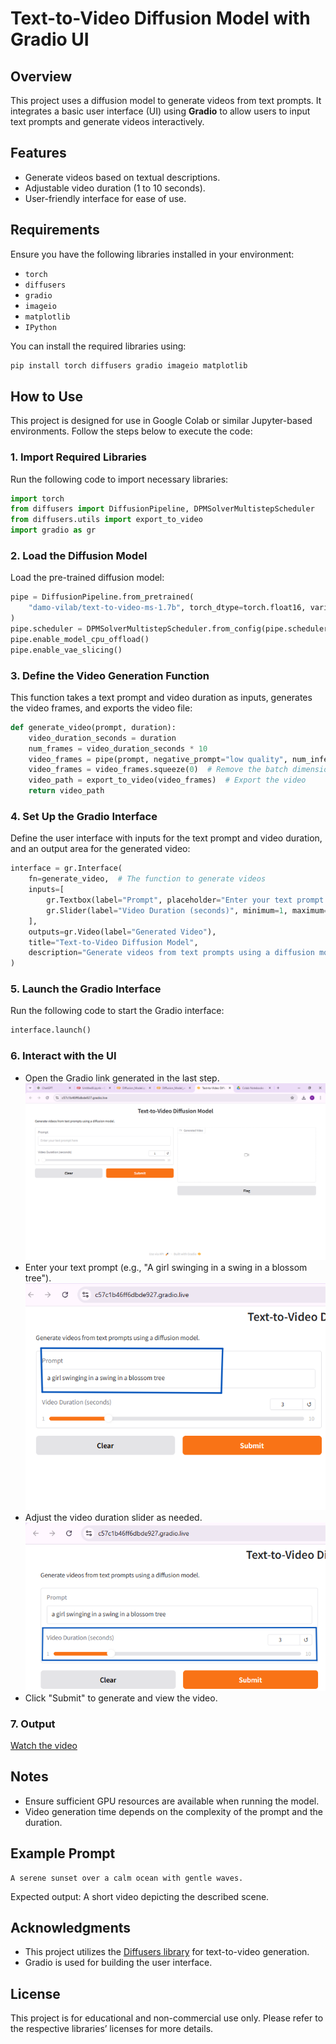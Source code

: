 # Text-to-Video Diffusion Model with Gradio UI

## Overview
This project uses a diffusion model to generate videos from text prompts. It integrates a basic user interface (UI) using **Gradio** to allow users to input text prompts and generate videos interactively.

## Features
- Generate videos based on textual descriptions.
- Adjustable video duration (1 to 10 seconds).
- User-friendly interface for ease of use.

## Requirements
Ensure you have the following libraries installed in your environment:

- `torch`
- `diffusers`
- `gradio`
- `imageio`
- `matplotlib`
- `IPython`

You can install the required libraries using:
```bash
pip install torch diffusers gradio imageio matplotlib
```

## How to Use
This project is designed for use in Google Colab or similar Jupyter-based environments. Follow the steps below to execute the code:

### 1. Import Required Libraries
Run the following code to import necessary libraries:
```python
import torch
from diffusers import DiffusionPipeline, DPMSolverMultistepScheduler
from diffusers.utils import export_to_video
import gradio as gr
```

### 2. Load the Diffusion Model
Load the pre-trained diffusion model:
```python
pipe = DiffusionPipeline.from_pretrained(
    "damo-vilab/text-to-video-ms-1.7b", torch_dtype=torch.float16, variant="fp16"
)
pipe.scheduler = DPMSolverMultistepScheduler.from_config(pipe.scheduler.config)
pipe.enable_model_cpu_offload()
pipe.enable_vae_slicing()
```

### 3. Define the Video Generation Function
This function takes a text prompt and video duration as inputs, generates the video frames, and exports the video file:
```python
def generate_video(prompt, duration):
    video_duration_seconds = duration
    num_frames = video_duration_seconds * 10
    video_frames = pipe(prompt, negative_prompt="low quality", num_inference_steps=25, num_frames=num_frames).frames
    video_frames = video_frames.squeeze(0)  # Remove the batch dimension
    video_path = export_to_video(video_frames)  # Export the video
    return video_path
```

### 4. Set Up the Gradio Interface
Define the user interface with inputs for the text prompt and video duration, and an output area for the generated video:
```python
interface = gr.Interface(
    fn=generate_video,  # The function to generate videos
    inputs=[
        gr.Textbox(label="Prompt", placeholder="Enter your text prompt here"),
        gr.Slider(label="Video Duration (seconds)", minimum=1, maximum=10, step=1, value=3),
    ],
    outputs=gr.Video(label="Generated Video"),
    title="Text-to-Video Diffusion Model",
    description="Generate videos from text prompts using a diffusion model."
)
```

### 5. Launch the Gradio Interface
Run the following code to start the Gradio interface:
```python
interface.launch()
```

### 6. Interact with the UI
- Open the Gradio link generated in the last step.
  ![Alt Text](images/open.png)
- Enter your text prompt (e.g., "A girl swinging in a swing in a blossom tree").
  ![Alt Text](images/prom.png)
- Adjust the video duration slider as needed.
  ![Alt Text](images/dur.png)
- Click "Submit" to generate and view the video.

### 7. Output

[Watch the video](https://username.github.io/repository-name/video.mp4)

## Notes
- Ensure sufficient GPU resources are available when running the model.
- Video generation time depends on the complexity of the prompt and the duration.

## Example Prompt
```
A serene sunset over a calm ocean with gentle waves.
```
Expected output: A short video depicting the described scene.

## Acknowledgments
- This project utilizes the [Diffusers library](https://huggingface.co/docs/diffusers/) for text-to-video generation.
- Gradio is used for building the user interface.

## License
This project is for educational and non-commercial use only. Please refer to the respective libraries’ licenses for more details.


